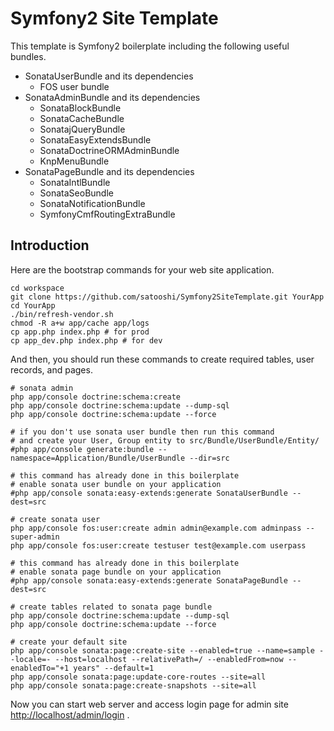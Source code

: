 Symfony2 Site Template
=================
This template is Symfony2 boilerplate including the following useful bundles.

* SonataUserBundle and its dependencies
    * FOS user bundle
* SonataAdminBundle and its dependencies
    * SonataBlockBundle
    * SonataCacheBundle
    * SonatajQueryBundle
    * SonataEasyExtendsBundle
    * SonataDoctrineORMAdminBundle
    * KnpMenuBundle
* SonataPageBundle and its dependencies
    * SonataIntlBundle
    * SonataSeoBundle
    * SonataNotificationBundle
    * SymfonyCmfRoutingExtraBundle

## Introduction

Here are the bootstrap commands for your web site application. 

    cd workspace
    git clone https://github.com/satooshi/Symfony2SiteTemplate.git YourApp
    cd YourApp
    ./bin/refresh-vendor.sh
    chmod -R a+w app/cache app/logs
    cp app.php index.php # for prod
    cp app_dev.php index.php # for dev

And then, you should run these commands to create required tables, user records, and pages.

    # sonata admin
    php app/console doctrine:schema:create
    php app/console doctrine:schema:update --dump-sql
    php app/console doctrine:schema:update --force

    # if you don't use sonata user bundle then run this command
    # and create your User, Group entity to src/Bundle/UserBundle/Entity/
    #php app/console generate:bundle --namespace=Application/Bundle/UserBundle --dir=src

    # this command has already done in this boilerplate
    # enable sonata user bundle on your application
    #php app/console sonata:easy-extends:generate SonataUserBundle --dest=src
    
    # create sonata user
    php app/console fos:user:create admin admin@example.com adminpass --super-admin
    php app/console fos:user:create testuser test@example.com userpass

    # this command has already done in this boilerplate
    # enable sonata page bundle on your application
    #php app/console sonata:easy-extends:generate SonataPageBundle --dest=src

    # create tables related to sonata page bundle
    php app/console doctrine:schema:update --dump-sql
    php app/console doctrine:schema:update --force

    # create your default site
    php app/console sonata:page:create-site --enabled=true --name=sample --locale=- --host=localhost --relativePath=/ --enabledFrom=now --enabledTo="+1 years" --default=1
    php app/console sonata:page:update-core-routes --site=all
    php app/console sonata:page:create-snapshots --site=all

Now you can start web server and access login page for admin site [http://localhost/admin/login](http://localhost/admin/login) .

